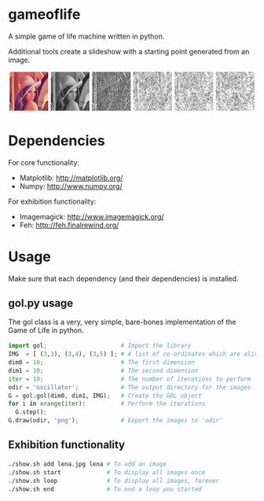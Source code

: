 gameoflife
==========

A simple game of life machine written in python.

Additional tools create a slideshow with a starting point generated from an image.

![An example of the slideshow](/montage.png)

Dependencies
=============

For core functionality:

  * Matplotlib: http://matplotlib.org/
  * Numpy: http://www.numpy.org/

For exhibition functionality:

  * Imagemagick: http://www.imagemagick.org/
  * Feh: http://feh.finalrewind.org/

Usage
======

Make sure that each dependency (and their dependencies) is installed.

gol.py usage
-------------

The gol class is a very, very simple, bare-bones implementation of the Game of Life in python.

```python
import gol;                     # Import the library
IMG  = [ (3,3), (3,4), (3,5) ]; # A list of co-ordinates which are alive
dim0 = 10;                      # The first dimension
dim1 = 10;                      # The second dimension
iter = 10;                      # The number of iterations to perform
odir = 'oscillator';            # The output directory for the images
G = gol.gol(dim0, dim1, IMG);   # Create the GOL object
for i in xrange(iter):          # Perform the iterations
  G.step();
G.draw(odir, 'png');            # Export the images to 'odir'
```

Exhibition functionality
-------------------------
```bash
./show.sh add lena.jpg lena # To add an image
./show.sh start             # To display all images once
./show.sh loop              # To display all images, forever
./show.sh end               # To end a loop you started
```
